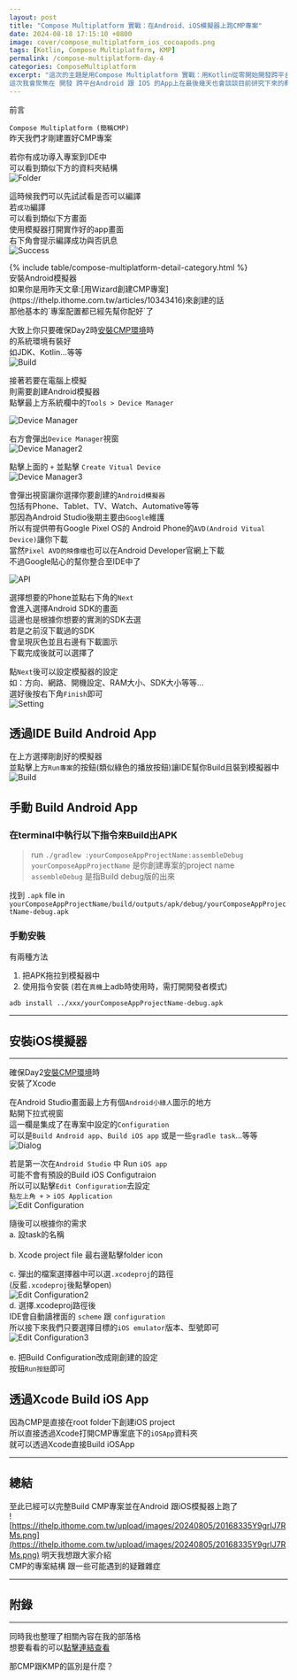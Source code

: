 ```yaml
---
layout: post
title: "Compose Multiplatform 實戰：在Android、iOS模擬器上跑CMP專案"
date: 2024-08-18 17:15:10 +0800
image: cover/compose_multiplatform_ios_cocoapods.png
tags: [Kotlin, Compose Multiplatform, KMP]
permalink: /compose-multiplatform-day-4
categories: ComposeMultiplatform
excerpt: "這次的主題是用Compose Multiplatform 實戰：用Kotlin從零開始開發跨平台App
這次我會聚焦在 開發 跨平台Android 跟 IOS 的App上在最後幾天也會談談目前研究下來的概況以及心得"
---
```


<div class="c-border-main-title-2">前言</div>

`Compose Multiplatform (簡稱CMP)`<br>
昨天我們才剛建置好CMP專案<br>

若你有成功導入專案到IDE中<br>
可以看到類似下方的資料夾結構<br>
![Folder](https://ithelp.ithome.com.tw/upload/images/20240805/20168335bcnQg9gthK.png)

這時候我們可以先試試看是否可以編譯<br>
若`成功`編譯<br>
可以看到類似下方畫面<br>
使用模擬器打開實作好的app畫面<br>
右下角會提示編譯成功與否訊息<br>
![Success](https://ithelp.ithome.com.tw/upload/images/20240805/20168335XIVeyGRzdy.png)


<div id="category">
    {% include table/compose-multiplatform-detail-category.html %}
</div>

<div class="c-border-main-title-2">安裝Android模擬器</div>
如果你是用昨天文章:[用Wizard創建CMP專案](https://ithelp.ithome.com.tw/articles/10343416)來創建的話<br>
那他基本的`專案配置都已經先幫你配好`了<br>

大致上你只要確保Day2時[安裝CMP環境](https://ithelp.ithome.com.tw/articles/10343273)時<br>
的系統環境有裝好<br>
如JDK、Kotlin...等等<br>
![Build](https://ithelp.ithome.com.tw/upload/images/20240805/20168335SwYrKa2N4O.png)

接著若要在電腦上模擬<br>
則需要創建Android模擬器<br>
點擊最上方系統欄中的`Tools > Device Manager`<br>

![Device Manager](https://ithelp.ithome.com.tw/upload/images/20240805/20168335ouzS0g01aq.png)

右方會彈出`Device Manager`視窗<br>
![Device Manager2](https://ithelp.ithome.com.tw/upload/images/20240805/20168335UCO8xATrHV.png)

點擊上面的 `+` 並點擊 `Create Vitual Device`<br>
![Device Manager3](https://ithelp.ithome.com.tw/upload/images/20240805/20168335tVh3JyUdM9.png)

會彈出視窗讓你選擇你要創建的`Android模擬器`<br>
包括有Phone、Tablet、TV、Watch、Automative等等<br>
那因為Android Studio後期主要由`Google`維護<br>
所以有提供帶有Google Pixel OS的 Android Phone的`AVD(Android Vitual Device)`讓你下載<br>
當然`Pixel AVD的映像檔`也可以在Android Developer官網上下載<br>
不過Google貼心的幫你整合至IDE中了<br>

![API](https://ithelp.ithome.com.tw/upload/images/20240805/20168335EFrzcvK9JT.png)

選擇想要的Phone並點右下角的`Next`<br>
會進入選擇Android SDK的畫面<br>
這邊也是根據你想要的實測的SDK去選<br>
若是之前沒下載過的SDK<br>
會呈現灰色並且右邊有下載圖示<br>
下載完成後就可以選擇了<br>

點`Next`後可以設定模擬器的設定<br>
如：方向、網路、開機設定、RAM大小、SDK大小等等...<br>
選好後按右下角`Finish`即可<br>
![Setting](https://ithelp.ithome.com.tw/upload/images/20240805/20168335L5eLh5uzsS.png)

## 透過IDE Build Android App
在上方選擇剛創好的模擬器<br>
並點擊上方`Run專案`的按鈕(類似綠色的播放按鈕)讓IDE幫你Build且裝到模擬器中<br>
![Build](https://ithelp.ithome.com.tw/upload/images/20240805/20168335oRvuRvIarX.png)


## 手動 Build Android App
### 在terminal中執行以下指令來Build出APK
>  run `./gradlew :yourComposeAppProjectName:assembleDebug`
`yourComposeAppProjectName` 是你創建專案的project name
`assembleDebug` 是指Build debug版的出來

找到 `.apk` file in `yourComposeAppProjectName/build/outputs/apk/debug/yourComposeAppProjectName-debug.apk`

### 手動安裝
有兩種方法<br>
1. 把APK拖拉到模擬器中<br>
2. 使用指令安裝 (若在`真機`上adb時使用時，需打開開發者模式)<br>
```
adb install ../xxx/yourComposeAppProjectName-debug.apk 
```

-----

## 安裝iOS模擬器
-----

確保Day2[安裝CMP環境](https://ithelp.ithome.com.tw/articles/10343273)時<br>
安裝了Xcode<br>

在Android Studio畫面最上方有個`Android小綠人`圖示的地方<br>
點開下拉式視窗<br>
這一欄是集成了在專案中設定的`Configuration`<br>
可以是`Build Android app`、`Build iOS app` 或是一些`gradle task`...等等<br>
![Dialog](https://ithelp.ithome.com.tw/upload/images/20240805/201683356cuuAzN9yO.png)<br>

若是第一次在`Android Studio` 中 Run `iOS app`<br>
可能不會有預設的Build iOS Configutraion<br>
所以可以點擊`Edit Configuration`去設定<br>
`點左上角 +` > `iOS Application`<br>
![Edit Configuration](https://ithelp.ithome.com.tw/upload/images/20240805/20168335hYx015G9Xq.png)<br>

隨後可以根據你的需求<br>
a. 設task的名稱<br>
<br>
b. Xcode project file 最右邊點擊folder icon<br>

c. 彈出的檔案選擇器中可以選`.xcodeproj`的路徑<br>
(反藍`.xcodeproj`後點擊open)<br>
![Edit Configuration2](https://ithelp.ithome.com.tw/upload/images/20240805/20168335s1d8qdDBSV.png)
<br>
d. 選擇.xcodeproj路徑後<br>
IDE會自動讀裡面的 `scheme` 跟 `configuration`<br>
所以接下來我們只要選擇目標的`iOS emulator`版本、型號即可<br>
![Edit Configuration3](https://ithelp.ithome.com.tw/upload/images/20240805/20168335oxcWU7K1Lo.png)<br>
<br>
e. 把Build Configuration改成剛創建的設定<br>
按鈕`Run按鈕`即可<br>

## 透過Xcode Build iOS App

因為CMP是直接在root folder下創建iOS project<br>
所以直接透過Xcode打開CMP專案底下的`iOSApp`資料夾<br>
就可以透過Xcode直接Build iOSApp<br>


-----
## 總結

至此已經可以完整Build CMP專案並在Android 跟iOS模擬器上跑了<br>
![https://ithelp.ithome.com.tw/upload/images/20240805/20168335Y9grIJ7RMs.png](https://ithelp.ithome.com.tw/upload/images/20240805/20168335Y9grIJ7RMs.png)
明天我想跟大家介紹<br>
CMP的專案結構 跟一些可能遇到的疑難雜症<br>


-----
## 附錄
-----
同時我也整理了相關內容在我的部落格<br>
想要看看的可以[點擊連結查看](https://elegantaccess.org/compose-multiplatform-guide)



<div class="c-border-content-title-1">那CMP跟KMP的區別是什麼？</div>
